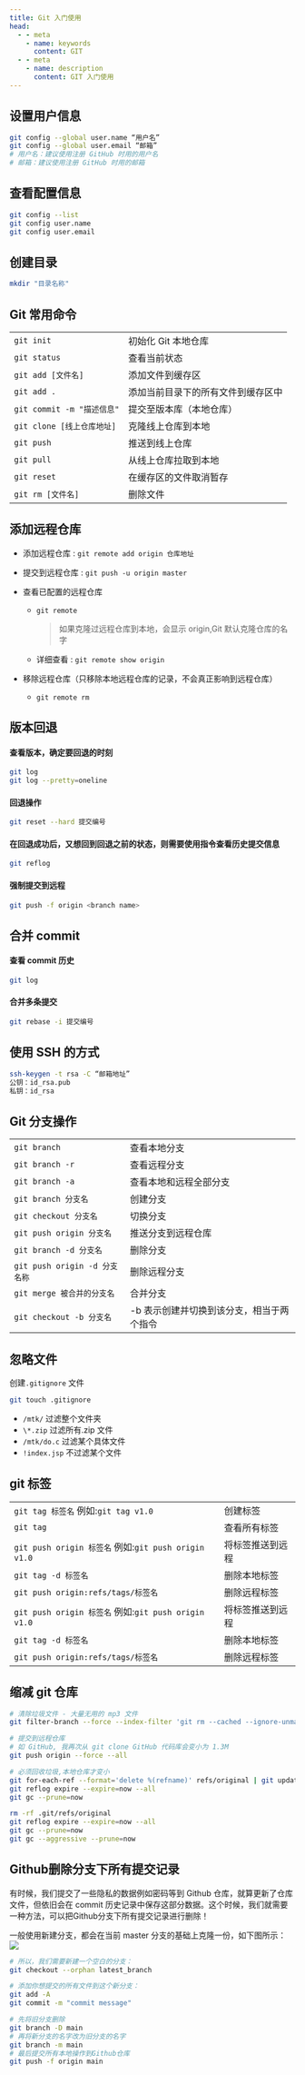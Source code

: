 ```yaml
---
title: Git 入门使用
head:
  - - meta
    - name: keywords
      content: GIT
  - - meta
    - name: description
      content: GIT 入门使用
---
```


## 设置用户信息

```sh
git config --global user.name “用户名”
git config --global user.email “邮箱”
# 用户名：建议使用注册 GitHub 时用的用户名
# 邮箱：建议使用注册 GitHub 时用的邮箱
```

## 查看配置信息

```sh
git config --list
git config user.name
git config user.email
```

## 创建目录

```sh
mkdir "目录名称"
```

## Git 常用命令

|                            |                                    |
| -------------------------- | ---------------------------------- |
| `git init`                 | 初始化 Git 本地仓库                |
| `git status`               | 查看当前状态                       |
| `git add [文件名]`         | 添加文件到缓存区                   |
| `git add .`                | 添加当前目录下的所有文件到缓存区中 |
| `git commit -m "描述信息"` | 提交至版本库（本地仓库）           |
| `git clone [线上仓库地址]` | 克隆线上仓库到本地                 |
| `git push`                 | 推送到线上仓库                     |
| `git pull`                 | 从线上仓库拉取到本地               |
| `git reset`                | 在缓存区的文件取消暂存             |
| `git rm [文件名]`          | 删除文件                           |

## 添加远程仓库

- 添加远程仓库 : `git remote add origin 仓库地址`
- 提交到远程仓库 : `git push -u origin master`

- 查看已配置的远程仓库

  - `git remote`
    > 如果克隆过远程仓库到本地，会显示 origin,Git 默认克隆仓库的名字
  - 详细查看 : `git remote show origin`

- 移除远程仓库（只移除本地远程仓库的记录，不会真正影响到远程仓库）

  - `git remote rm`

## 版本回退

#### 查看版本，确定要回退的时刻

```sh
git log
git log --pretty=oneline
```

#### 回退操作

```sh
git reset --hard 提交编号
```

#### 在回退成功后，又想回到回退之前的状态，则需要使用指令查看历史提交信息

```sh
git reflog
```

#### 强制提交到远程

```sh
git push -f origin <branch name>
```

## 合并 commit

#### 查看 commit 历史

```sh
git log
```

#### 合并多条提交

```sh
git rebase -i 提交编号
```

## 使用 SSH 的方式

```sh
ssh-keygen -t rsa -C “邮箱地址”
公钥：id_rsa.pub
私钥：id_rsa
```

## Git 分支操作

|                               |                                           |
| ----------------------------- | ----------------------------------------- |
| `git branch`                  | 查看本地分支                              |
| `git branch -r`               | 查看远程分支                              |
| `git branch -a`               | 查看本地和远程全部分支                    |
| `git branch 分支名`           | 创建分支                                  |
| `git checkout 分支名`         | 切换分支                                  |
| `git push origin 分支名`      | 推送分支到远程仓库                        |
| `git branch -d 分支名`        | 删除分支                                  |
| `git push origin -d 分支名称` | 删除远程分支                              |
| `git merge 被合并的分支名`    | 合并分支                                  |
| `git checkout -b 分支名`      | -b 表示创建并切换到该分支，相当于两个指令 |

## 忽略文件

创建`.gitignore` 文件

```sh
git touch .gitignore
```

- `/mtk/` 过滤整个文件夹
- `\*.zip` 过滤所有.zip 文件
- `/mtk/do.c` 过滤某个具体文件
- `!index.jsp` 不过滤某个文件

## git 标签

|                                                      |                  |
| ---------------------------------------------------- | ---------------- |
| `git tag 标签名` 例如:`git tag v1.0`                 | 创建标签         |
| `git tag`                                            | 查看所有标签     |
| `git push origin 标签名` 例如:`git push origin v1.0` | 将标签推送到远程 |
| `git tag -d 标签名`                                  | 删除本地标签     |
| `git push origin:refs/tags/标签名`                   | 删除远程标签     |
| `git push origin 标签名` 例如:`git push origin v1.0` | 将标签推送到远程 |
| `git tag -d 标签名`                                  | 删除本地标签     |
| `git push origin:refs/tags/标签名`                   | 删除远程标签     |

## 缩减 git 仓库

```bash
# 清除垃圾文件 - 大量无用的 mp3 文件
git filter-branch --force --index-filter 'git rm --cached --ignore-unmatch *.mp3' --prune-empty --tag-name-filter cat -- --all

# 提交到远程仓库
# 如 GitHub, 我再次从 git clone GitHub 代码库会变小为 1.3M
git push origin --force --all

# 必须回收垃圾,本地仓库才变小
git for-each-ref --format='delete %(refname)' refs/original | git update-ref --stdin
git reflog expire --expire=now --all
git gc --prune=now

rm -rf .git/refs/original
git reflog expire --expire=now --all
git gc --prune=now
git gc --aggressive --prune=now
```

## Github删除分支下所有提交记录

有时候，我们提交了一些隐私的数据例如密码等到 Github 仓库，就算更新了仓库文件，但依旧会在 commit 历史记录中保存这部分数据。这个时候，我们就需要一种方法，可以把Github分支下所有提交记录进行删除！

一般使用新建分支，都会在当前 master 分支的基础上克隆一份，如下图所示：
![](https://m.theovan.cn/docs/202406112003627.png)

```sh
# 所以，我们需要新建一个空白的分支：
git checkout --orphan latest_branch

# 添加你想提交的所有文件到这个新分支：
git add -A
git commit -m "commit message"

# 先将旧分支删除
git branch -D main
# 再将新分支的名字改为旧分支的名字
git branch -m main
# 最后提交所有本地操作到Github仓库
git push -f origin main
```
